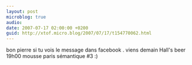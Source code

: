 ```yaml
---
layout: post
microblog: true
audio: 
date: 2007-07-17 02:00:00 +0200
guid: http://xtof.micro.blog/2007/07/17/t154770062.html
---
```

bon pierre si tu vois le message dans facebook . viens demain Hall's beer 19h00 mousse paris sémantique #3 :)
